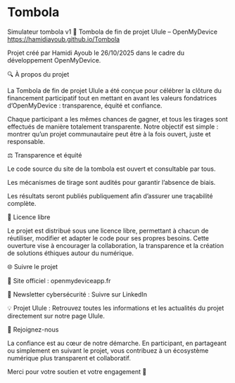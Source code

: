 # Tombola
Simulateur tombola v1
🎉 Tombola de fin de projet Ulule – OpenMyDevice
https://hamidiayoub.github.io/Tombola

Projet créé par Hamidi Ayoub le 26/10/2025 dans le cadre du développement OpenMyDevice.

🔍 À propos du projet

La Tombola de fin de projet Ulule a été conçue pour célébrer la clôture du financement participatif tout en mettant en avant les valeurs fondatrices d’OpenMyDevice : transparence, équité et confiance.

Chaque participant a les mêmes chances de gagner, et tous les tirages sont effectués de manière totalement transparente. Notre objectif est simple : montrer qu’un projet communautaire peut être à la fois ouvert, juste et responsable.

⚖️ Transparence et équité

Le code source du site de la tombola est ouvert et consultable par tous.

Les mécanismes de tirage sont audités pour garantir l’absence de biais.

Les résultats seront publiés publiquement afin d’assurer une traçabilité complète.

🪪 Licence libre

Le projet est distribué sous une licence libre, permettant à chacun de réutiliser, modifier et adapter le code pour ses propres besoins.
Cette ouverture vise à encourager la collaboration, la transparence et la création de solutions éthiques autour du numérique.

🌐 Suivre le projet

🔗 Site officiel : openmydeviceapp.fr

📰 Newsletter cybersécurité : Suivre sur LinkedIn

💡 Projet Ulule : Retrouvez toutes les informations et les actualités du projet directement sur notre page Ulule.

🤝 Rejoignez-nous

La confiance est au cœur de notre démarche. En participant, en partageant ou simplement en suivant le projet, vous contribuez à un écosystème numérique plus transparent et collaboratif.

Merci pour votre soutien et votre engagement 💙
